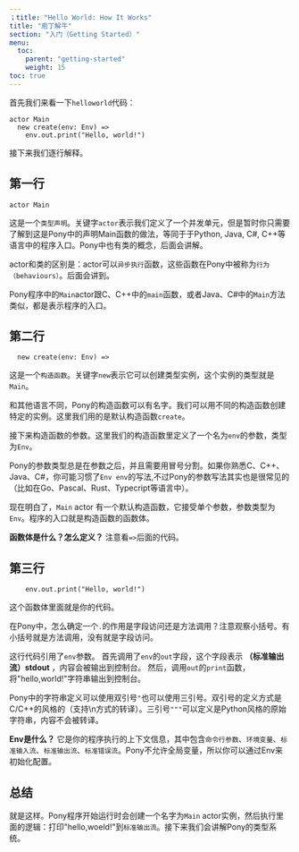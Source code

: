 ```yaml
---
；title: "Hello World: How It Works"
title: "庖丁解牛"
section: "入门（Getting Started）"
menu:
  toc:
    parent: "getting-started"
    weight: 15
toc: true
---
```

<!-- Let's look at our `helloworld` code again: -->
首先我们来看一下`helloworld`代码：

```pony
actor Main
  new create(env: Env) =>
    env.out.print("Hello, world!")
```

<!-- Let's go through that line by line. -->
接下来我们逐行解释。

<!-- ## Line 1 -->
## 第一行

```pony
actor Main
```

<!-- This is a __type declaration__. The keyword `actor` means we are going to define an actor, which is a bit like a class in Python, Java, C#, C++, etc. Pony has classes too, which we'll see later. -->
这是一个`类型声明`。关键字`actor`表示我们定义了一个并发单元，但是暂时你只需要了解到这是Pony中的声明Main函数的做法，等同于于Python, Java, C#, C++等语言中的程序入口。Pony中也有类的概念，后面会讲解。

<!-- The difference between an actor and a class is that an actor can have __asynchronous__ methods, called __behaviours__. We'll talk more about that later. -->
actor和类的区别是：actor可以`异步执行`函数，这些函数在Pony中被称为`行为（behaviours）`。后面会讲到。

<!-- A Pony program has to have a `Main` actor. It's kind of like the `main` function in C or C++, or the `main` method in Java, or the `Main` method in C#. It's where the action starts. -->
Pony程序中的`Main`actor跟C、C++中的`main`函数，或者Java、C#中的`Main`方法类似，都是表示程序的入口。

<!-- ## Line 2 -->
## 第二行

```pony
  new create(env: Env) =>
```

<!-- This is a __constructor__. The keyword `new` means it's a function that creates a new instance of the type. In this case, it creates a new __Main__. -->
这是一个`构造函数`。关键字`new`表示它可以创建类型实例，这个实例的类型就是`Main`。

<!-- Unlike other languages, constructors in Pony have names. That means there can be more than one way to construct an instance of a type. In this case, the name of the constructor is `create`. -->
和其他语言不同，Pony的构造函数可以有名字。我们可以用不同的构造函数创建特定的实例。这里我们用的是默认构造函数`create`。

<!-- The parameters of a function come next. In this case, our constructor has a single parameter called `env` that is of the type `Env`. -->
接下来构造函数的参数。这里我们的构造函数里定义了一个名为`env`的参数，类型为`Env`。

<!-- In Pony, the type of something always comes after its name and is separated by a colon. In C, C++, Java or C#, you might say `Env env`, but we do it the other way around (like Go, Pascal, Rust, TypeScript, and a bunch of other languages). -->
Pony的参数类型总是在参数之后，并且需要用冒号分割。如果你熟悉C、C++、Java、C#，你可能习惯了`Env env`的写法,不过Pony的参数写法其实也是很常见的（比如在Go、Pascal、Rust、Typecript等语言中）。

<!-- It turns out, our `Main` actor __has__ to have a constructor called `create` that takes a single parameter of type `Env`. That's how all programs start! So the beginning of your program is essentially the body of that constructor. -->
现在明白了，`Main` actor 有一个默认构造函数，它接受单个参数，参数类型为`Env`。程序的入口就是构造函数的函数体。

<!-- __Wait, what's the body?__ It's the code that comes after the `=>`. -->
__函数体是什么？怎么定义？__ 注意看`=>`后面的代码。

<!-- ## Line 3 -->
## 第三行

```pony
    env.out.print("Hello, world!")
```

<!-- This is your program! What the heck is it doing? -->
这个函数体里面就是你的代码。

<!-- In Pony, a dot is either a field access or a method call, much like other languages. If the name after the dot has parentheses after it, it's a method call. Otherwise, it's a field access. -->
在Pony中，怎么确定一个`.`的作用是字段访问还是方法调用？注意观察小括号。有小括号就是方法调用，没有就是字段访问。

<!-- So here, we start with a reference to `env`. We then look up the field `out` on our object `env`. As it happens, that field represents __stdout__, i.e. usually it means printing to your console. Then, we call the `print` method on `env.out`. The stuff inside the parentheses are the arguments to the function. In this case, we are passing a __string literal__, i.e. the stuff in double quotes. -->
这行代码引用了`env`参数。 首先调用了`env`的`out`字段，这个字段表示 __（标准输出流）stdout__ ，内容会被输出到控制台。 然后，调用`out`的`print`函数，将"hello,world!"字符串输出到控制台。

<!-- In Pony, string literals can be in double quotes, `"`, in which case they follow C/C++ style escaping (using stuff like \n), or they can be triple-quoted, `"""` like in Python, in which case they are considered raw data. -->
Pony中的字符串定义可以使用双引号`"`也可以使用三引号。双引号的定义方式是C/C++的风格的（支持\n方式的转译）。三引号`"""`可以定义是Python风格的原始字符串，内容不会被转译。

<!-- __What's an Env, anyway?__ It's the "environment" your program was invoked with. That means it has command line arguments, environment variables, __stdin__, __stdout__, and __stderr__. Pony has no global variables, so these things are explicitly passed to your program. -->
__Env是什么？__ 它是你的程序执行的上下文信息，其中包含`命令行参数`、`环境变量`、`标准输入流`、`标准输出流`、`标准错误流`。Pony不允许全局变量，所以你可以通过Env来初始化配置。

<!-- ## That's it! -->
## 总结

<!-- Really, that's it. The program begins by creating a `Main` actor, and in the constructor, we print "Hello, world!" to __stdout__. Next, we'll start diving into the Pony type system. -->
就是这样。Pony程序开始运行时会创建一个名字为`Main` actor实例，然后执行里面的逻辑：打印"hello,woeld!"到`标准输出流`。接下来我们会讲解Pony的类型系统。
